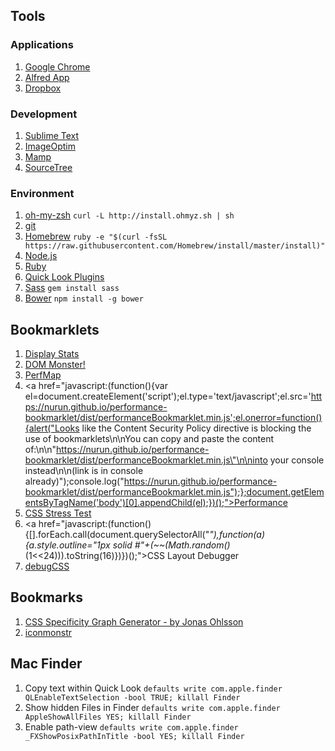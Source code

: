 ## Tools

### Applications
1. [Google Chrome](http://www.google.com/chrome/)
1. [Alfred App](http://www.alfredapp.com/)
1. [Dropbox](https://www.dropbox.com/)

### Development
1. [Sublime Text](http://www.sublimetext.com/)
1. [ImageOptim](https://imageoptim.com/)
1. [Mamp](http://www.mamp.info/de/)
1. [SourceTree](http://www.sourcetreeapp.com/)

### Environment
1. [oh-my-zsh](https://github.com/robbyrussell/oh-my-zsh) `curl -L http://install.ohmyz.sh | sh`
1. [git](http://git-scm.com/)
1. [Homebrew](http://brew.sh/) `ruby -e "$(curl -fsSL https://raw.githubusercontent.com/Homebrew/install/master/install)"`
1. [Node.js](http://nodejs.org/)
1. [Ruby](https://www.ruby-lang.org/)
1. [Quick Look Plugins](https://github.com/sindresorhus/quick-look-plugins)
1. [Sass](http://sass-lang.com/) `gem install sass`
1. [Bower](http://bower.io/) `npm install -g bower`

## Bookmarklets
1. <a href="javascript:(function()%7Bvar script%3Ddocument.createElement(%27script%27)%3Bscript.src%3D%27//rawgit.com/mrdoob/stats.js/master/build/stats.min.js%27%3Bdocument.body.appendChild(script)%3Bscript%3Ddocument.createElement(%27script%27)%3Bscript.innerHTML%3D%27var interval%3DsetInterval(function()%7Bif(typeof Stats%3D%3D%5C%27function%5C%27)%7BclearInterval(interval)%3Bvar stats%3Dnew Stats()%3Bstats.domElement.style.position%3D%5C%27fixed%5C%27%3Bstats.domElement.style.left%3D%5C%270px%5C%27%3Bstats.domElement.style.top%3D%5C%270px%5C%27%3Bstats.domElement.style.zIndex%3D%5C%2710000%5C%27%3Bdocument.body.appendChild(stats.domElement)%3BsetInterval(function()%7Bstats.update()%3B%7D,1000/60)%3B%7D%7D,100)%3B%27%3Bdocument.body.appendChild(script)%3B%7D)()%3B">Display Stats</a>
1. <a href="javascript:(function()%7Bvar script%3Ddocument.createElement(%27script%27)%3Bscript.src%3D%27//mir.aculo.us/dom-monster/dommonster.js%3F%27%2BMath.floor((%2Bnew Date)/(864e5))%3Bdocument.body.appendChild(script)%3B%7D)()">DOM Monster!</a>
1. <a href="javascript:(function(){var el=document.createElement('script');el.src='https://zeman.github.io/perfmap/perfmap.js';document.body.appendChild(el);})();">PerfMap</a>
1. <a href="javascript:(function(){var el=document.createElement('script');el.type='text/javascript';el.src='https://nurun.github.io/performance-bookmarklet/dist/performanceBookmarklet.min.js';el.onerror=function(){alert("Looks like the Content Security Policy directive is blocking the use of bookmarklets\n\nYou can copy and paste the content of:\n\n\"https://nurun.github.io/performance-bookmarklet/dist/performanceBookmarklet.min.js\"\n\ninto your console instead\n\n(link is in console already)");console.log("https://nurun.github.io/performance-bookmarklet/dist/performanceBookmarklet.min.js");};document.getElementsByTagName('body')[0].appendChild(el);})();">Performance</a>
1. <a href="javascript:(function()%7Bvar d=document,s=d.createElement('script'),doit=function()%7Bif(window.stressTest)%7BstressTest.bookmarklet();%7Delse%7BsetTimeout(doit,100);%7D%7D;s.src='https://rawgithub.com/andyedinborough/stress-css/master/stressTest.js?_='%2BMath.random();(d.body%7C%7Cd.getElementsByTagName('head')%5B0%5D).appendChild(s);doit();%7D)();">CSS Stress Test</a>
1. <a href="javascript:(function(){[].forEach.call(document.querySelectorAll("*"),function(a){a.style.outline="1px solid #"+(~~(Math.random()*(1<<24))).toString(16)})})();">CSS Layout Debugger</a>
1. <a href="javascript:(function(d,i,l)%7Bl%3Dd.getElementById(i)%3Bif(l)%7Bl.parentNode.removeChild(l)%3Breturn%3B%7Dl%3Dd.createElement(%27link%27)%3Bl.id%3Di%3Bl.rel%3D%27stylesheet%27%3Bl.type%3D%27text/css%27%3Bl.href%3D%27//yahoo.github.io/debugCSS/debugCSS.css%27%3Bd.getElementsByTagName(%27head%27)%5B0%5D.appendChild(l)%3B%7D(document,%27debugCSS%27))">debugCSS</a>

## Bookmarks
1. [CSS Specificity Graph Generator - by Jonas Ohlsson](http://jonassebastianohlsson.com/specificity-graph/)
1. [iconmonstr](http://iconmonstr.com/)

## Mac Finder
1. Copy text within Quick Look `defaults write com.apple.finder QLEnableTextSelection -bool TRUE; killall Finder`
1. Show hidden Files in Finder `defaults write com.apple.finder AppleShowAllFiles YES; killall Finder`
1. Enable path-view `defaults write com.apple.finder _FXShowPosixPathInTitle -bool YES; killall Finder`
